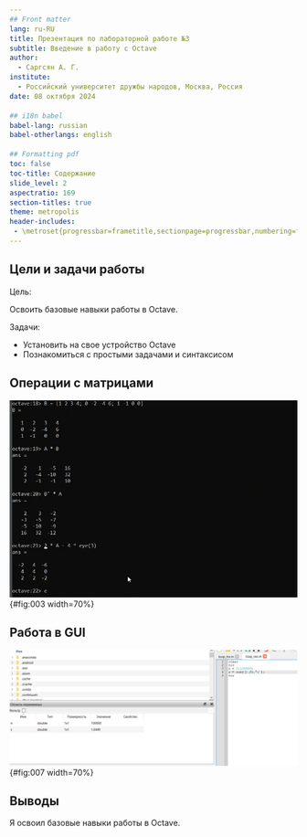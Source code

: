 ```yaml
---
## Front matter
lang: ru-RU
title: Презентация по лабораторной работе №3
subtitle: Введение в работу с Octave
author:
  - Саргсян А. Г.
institute:
  - Российский университет дружбы народов, Москва, Россия
date: 08 октября 2024

## i18n babel
babel-lang: russian
babel-otherlangs: english

## Formatting pdf
toc: false
toc-title: Содержание
slide_level: 2
aspectratio: 169
section-titles: true
theme: metropolis
header-includes:
 - \metroset{progressbar=frametitle,sectionpage=progressbar,numbering=fraction}
---
```


## Цели и задачи работы

Цель:

Освоить базовые навыки работы в Octave.

Задачи:

- Установить на свое устройство Octave
- Познакомиться с простыми задачами и синтаксисом

## Операции с матрицами

![Операции с матрицами](image/l3_3.png){#fig:003 width=70%}

## Работа в GUI

![Работа в GUI](image/l3_9.png){#fig:007 width=70%}

## Выводы

Я освоил базовые навыки работы в Octave.